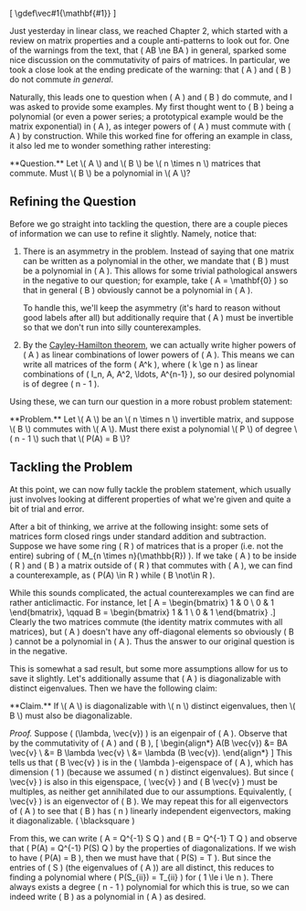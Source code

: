 \[
    \gdef\vec#1{\mathbf{#1}}
\]

Just yesterday in linear class, we reached Chapter 2, which started with a
review on matrix properties and a couple anti-patterns to look out for. One of
the warnings from the text, that \( AB \ne BA \) in general, sparked some nice
discussion on the commutativity of pairs of matrices. In particular, we took a
close look at the ending predicate of the warning: that \( A \) and \( B \) do
not commute *in general*.

Naturally, this leads one to question when \( A \) and \( B \) do commute, and I
was asked to provide some examples. My first thought went to \( B \) being a
polynomial (or even a power series; a prototypical example would be the matrix
exponential) in \( A \), as integer powers of \( A \) must commute with \( A \) by
construction. While this worked fine for offering an example in class, it also led
me to wonder something rather interesting:

<div class="side-box">
**Question.** Let \( A \) and \( B \) be \( n \times n \) matrices that commute. Must \( B \) be
a polynomial in \( A \)?
</div>

## Refining the Question

Before we go straight into tackling the question, there are a couple pieces of
information we can use to refine it slightly. Namely, notice that:

1. There is an asymmetry in the problem. Instead of saying that one matrix can
   be written as a polynomial in the other, we mandate that \( B \) must be a
   polynomial in \( A \). This allows for some trivial pathological answers in
   the negative to our question; for example, take \( A = \mathbf{0} \) so that
   in general \( B \) obviously cannot be a polynomial in \( A \).

   To handle this, we'll keep the asymmetry (it's hard to reason without good
   labels after all) but additionally require that \( A \) must be invertible so
   that we don't run into silly counterexamples.
2. By the [Cayley-Hamilton
   theorem](https://en.wikipedia.org/wiki/Cayley%E2%80%93Hamilton_theorem), we
   can actually write higher powers of \( A \) as linear combinations of lower
   powers of \( A \). This means we can write all matrices of the form \( A^k \),
   where \( k \ge n \) as linear combinations of \( I_n, A, A^2, \ldots, A^{n-1} \), so
   our desired polynomial is of degree \( n - 1 \).

Using these, we can turn our question in a more robust problem statement:

<div class="side-box">
**Problem.** Let \( A \) be an \( n \times n \) invertible matrix, and suppose \( B \) commutes with \( A \).
Must there exist a polynomial \( P \) of degree \( n - 1 \) such that \( P(A) = B \)?
</div>

## Tackling the Problem

At this point, we can now fully tackle the problem statement, which usually just
involves looking at different properties of what we're given and quite a bit of
trial and error.

After a bit of thinking, we arrive at the following insight: some sets of
matrices form closed rings under standard addition and subtraction. Suppose we
have some ring \( R \) of matrices that is a proper (i.e. not the entire)
subring of \( M_{n \times n}(\mathbb{R}) \). If we take \( A \) to be inside \(
R \) and \( B \) a matrix outside of \( R \) that commutes with \( A \), we can
find a counterexample, as \( P(A) \in R \) while \( B \not\in R \).

While this sounds complicated, the actual counterexamples we can find are rather
anticlimactic. For instance, let
\[
    A = \begin{bmatrix}
        1 & 0 \\
        0 & 1
    \end{bmatrix}, \qquad
    B = \begin{bmatrix}
        1 & 1 \\
        0 & 1
    \end{bmatrix}
.\]
Clearly the two matrices commute (the identity matrix commutes with all matrices),
but \( A \) doesn't have any off-diagonal elements so obviously
\( B \) cannot be a polynomial in \( A \). Thus the answer to our original
question is in the negative.

This is somewhat a sad result, but some more assumptions allow for us to
save it slightly. Let's additionally assume that \( A \) is diagonalizable with
distinct eigenvalues. Then we have the following claim:

<div class="side-box">
**Claim.** If \( A \) is diagonalizable with \( n \) distinct eigenvalues, then
\( B \) must also be diagonalizable.
</div>

*Proof.* Suppose \( (\lambda, \vec{v}) \) is an eigenpair of \( A \). Observe that by the commutativity of \( A \) and \( B \),
\[
    \begin{align*}
    A(B \vec{v}) &= BA \vec{v} \\
    &= B \lambda \vec{v} \\
    &= \lambda (B \vec{v}).
    \end{align*}
\]
This tells us that \( B \vec{v} \) is in the \( \lambda \)-eigenspace of \( A
\), which has dimension \( 1 \) (because we assumed \( n \) distinct
eigenvalues). But since \( \vec{v} \) is also in this eigenspace, \( \vec{v} \)
and \( B \vec{v} \) must be multiples, as neither get annihilated due to our
assumptions. Equivalently, \( \vec{v} \) is an eigenvector of \( B \). We may
repeat this for all eigenvectors of \( A \) to see that \( B \) has \( n \)
linearly independent eigenvectors, making it diagonalizable. \( \blacksquare \)

From this, we can write \( A = Q^{-1} S Q \) and \( B = Q^{-1} T Q \) and
observe that \( P(A) = Q^{-1} P(S) Q \) by the properties of diagonalizations.
If we wish to have \( P(A) = B \), then we must have that \( P(S) = T \). But
since the entries of \( S \) (the eigenvalues of \( A \)) are all distinct, this
reduces to finding a polynomial where \( P(S_{ii}) = T_{ii} \) for \( 1 \le i
\le n \). There always exists a degree \( n - 1 \) polynomial for which this is
true, so we can indeed write \( B \) as a polynomial in \( A \) as desired.
